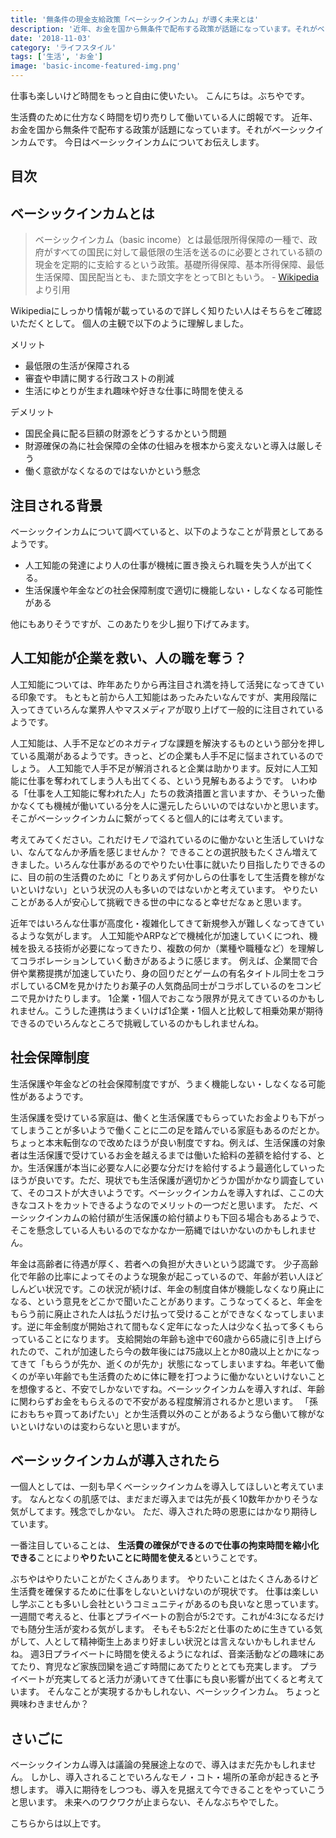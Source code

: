```yaml
---
title: '無条件の現金支給政策「ベーシックインカム」が導く未来とは'
description: '近年、お金を国から無条件で配布する政策が話題になっています。それがベーシックインカムです。今日はベーシックインカムについてお伝えします。'
date: '2018-11-03'
category: 'ライフスタイル'
tags: ['生活', 'お金']
image: 'basic-income-featured-img.png'
---
```


仕事も楽しいけど時間をもっと自由に使いたい。
こんにちは。ぶちやです。

生活費のために仕方なく時間を切り売りして働いている人に朗報です。
近年、お金を国から無条件で配布する政策が話題になっています。それがベーシックインカムです。
今日はベーシックインカムについてお伝えします。

## 目次

## ベーシックインカムとは

> ベーシックインカム（basic income）とは最低限所得保障の一種で、政府がすべての国民に対して最低限の生活を送るのに必要とされている額の現金を定期的に支給するという政策。基礎所得保障、基本所得保障、最低生活保障、国民配当とも、また頭文字をとってBIともいう。 - [Wikipedia](https://ja.wikipedia.org/wiki/%E3%83%99%E3%83%BC%E3%82%B7%E3%83%83%E3%82%AF%E3%82%A4%E3%83%B3%E3%82%AB%E3%83%A0)より引用

Wikipediaにしっかり情報が載っているので詳しく知りたい人はそちらをご確認いただくとして。
個人の主観で以下のように理解しました。

メリット

* 最低限の生活が保障される
* 審査や申請に関する行政コストの削減
* 生活にゆとりが生まれ趣味や好きな仕事に時間を使える

デメリット

* 国民全員に配る巨額の財源をどうするかという問題
* 財源確保の為に社会保障の全体の仕組みを根本から変えないと導入は厳しそう
* 働く意欲がなくなるのではないかという懸念

## 注目される背景

ベーシックインカムについて調べていると、以下のようなことが背景としてあるようです。

* 人工知能の発達により人の仕事が機械に置き換えられ職を失う人が出てくる。
* 生活保護や年金などの社会保障制度で適切に機能しない・しなくなる可能性がある

他にもありそうですが、このあたりを少し掘り下げてみます。

## 人工知能が企業を救い、人の職を奪う？

人工知能については、昨年あたりから再注目され満を持して活発になってきている印象です。
もともと前から人工知能はあったみたいなんですが、実用段階に入ってきていろんな業界人やマスメディアが取り上げて一般的に注目されているようです。

人工知能は、人手不足などのネガティブな課題を解決するものという部分を押している風潮があるようです。きっと、どの企業も人手不足に悩まされているのでしょう。
人工知能で人手不足が解消されると企業は助かります。反対に人工知能に仕事を奪われてしまう人も出てくる、という見解もあるようです。
いわゆる「仕事を人工知能に奪われた人」たちの救済措置と言いますか、そういった働かなくても機械が働いている分を人に還元したらいいのではないかと思います。そこがベーシックインカムに繋がってくると個人的には考えています。

考えてみてください。これだけモノで溢れているのに働かないと生活していけない、なんてなんか矛盾を感じませんか？
できることの選択肢もたくさん増えてきました。いろんな仕事があるのでやりたい仕事に就いたり目指したりできるのに、目の前の生活費のために「とりあえず何かしらの仕事をして生活費を稼がないといけない」という状況の人も多いのではないかと考えています。
やりたいことがある人が安心して挑戦できる世の中になると幸せだなぁと思います。

近年ではいろんな仕事が高度化・複雑化してきて新規参入が難しくなってきているような気がします。
人工知能やARPなどで機械化が加速していくにつれ、機械を扱える技術が必要になってきたり、複数の何か（業種や職種など）を理解してコラボレーションしていく動きがあるように感じます。
例えば、企業間で合併や業務提携が加速していたり、身の回りだとゲームの有名タイトル同士をコラボしているCMを見かけたりお菓子の人気商品同士がコラボしているのをコンビニで見かけたりします。
1企業・1個人でおこなう限界が見えてきているのかもしれません。こうした連携はうまくいけば1企業・1個人と比較して相乗効果が期待できるのでいろんなところで挑戦しているのかもしれませんね。

## 社会保障制度

生活保護や年金などの社会保障制度ですが、うまく機能しない・しなくなる可能性があるようです。

生活保護を受けている家庭は、働くと生活保護でもらっていたお金よりも下がってしまうことが多いようで働くことに二の足を踏んでいる家庭もあるのだとか。ちょっと本末転倒なので改めたほうが良い制度ですね。例えば、生活保護の対象者は生活保護で受けているお金を越えるまでは働いた給料の差額を給付する、とか。生活保護が本当に必要な人に必要な分だけを給付するよう最適化していったほうが良いです。ただ、現状でも生活保護が適切かどうか国がかなり調査していて、そのコストが大きいようです。ベーシックインカムを導入すれば、ここの大きなコストをカットできるようなのでメリットの一つだと思います。
ただ、ベーシックインカムの給付額が生活保護の給付額よりも下回る場合もあるようで、そこを懸念している人もいるのでなかなか一筋縄ではいかないのかもしれません。

年金は高齢者に待遇が厚く、若者への負担が大きいという認識です。
少子高齢化で年齢の比率によってそのような現象が起こっているので、年齢が若い人ほどしんどい状況です。この状況が続けば、年金の制度自体が機能しなくなり廃止になる、という意見をどこかで聞いたことがあります。こうなってくると、年金をもらう前に廃止された人は払うだけ払って受けることができなくなってしまいます。逆に年金制度が開始されて間もなく定年になった人は少なく払って多くもらっていることになります。
支給開始の年齢も途中で60歳から65歳に引き上げられたので、これが加速したら今の数年後には75歳以上とか80歳以上とかになってきて「もらうが先か、逝くのが先か」状態になってしまいますね。年老いて働くのが辛い年齢でも生活費のために体に鞭を打つように働かないといけないことを想像すると、不安でしかないですね。ベーシックインカムを導入すれば、年齢に関わらずお金をもらえるので不安がある程度解消されるかと思います。
「孫におもちゃ買ってあげたい」とか生活費以外のことがあるようなら働いて稼がないといけないのは変わらないと思いますが。

## ベーシックインカムが導入されたら

一個人としては、一刻も早くベーシックインカムを導入してほしいと考えています。
なんとなくの肌感では、まだまだ導入までは先が長く10数年かかりそうな気がしてます。残念でしかない。
ただ、導入された時の恩恵にはかなり期待しています。

一番注目していることは、 **生活費の確保ができるので仕事の拘束時間を縮小化できる**ことにより**やりたいことに時間を使える**ということです。

ぶちやはやりたいことがたくさんあります。
やりたいことはたくさんあるけど生活費を確保するために仕事をしないといけないのが現状です。
仕事は楽しいし学ぶことも多いし会社というコミュニティがあるのも良いなと思っています。
一週間で考えると、仕事とプライベートの割合が5:2です。これが4:3になるだけでも随分生活が変わる気がします。
そもそも5:2だと仕事のために生きている気がして、人として精神衛生上あまり好ましい状況とは言えないかもしれませんね。
週3日プライベートに時間を使えるようになれば、音楽活動などの趣味にあてたり、育児など家族団欒を過ごす時間にあてたりととても充実します。
プライベートが充実してると活力が湧いてきて仕事にも良い影響が出てくると考えています。
そんなことが実現するかもしれない、ベーシックインカム。
ちょっと興味わきませんか？

## さいごに

ベーシックインカム導入は議論の発展途上なので、導入はまだ先かもしれません。
しかし、導入されることでいろんなモノ・コト・場所の革命が起きると予想します。
導入に期待をしつつも、導入を見据えて今できることをやっていこうと思います。
未来へのワクワクが止まらない、そんなぶちやでした。

こちらからは以上です。